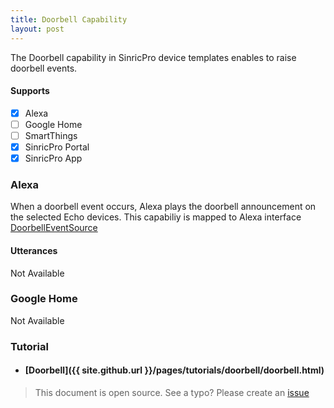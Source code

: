 ```yaml
---
title: Doorbell Capability
layout: post
---
```


The Doorbell capability in SinricPro device templates enables to raise doorbell events.

#### Supports
 - [x]  Alexa
 - [ ]  Google Home
 - [ ]  SmartThings
 - [x]  SinricPro Portal
 - [x]  SinricPro App

### Alexa 

When a doorbell event occurs, Alexa plays the doorbell announcement on the selected Echo devices. This capabiliy is mapped to Alexa interface [DoorbellEventSource](https://developer.amazon.com/en-US/docs/alexa/device-apis/alexa-doorbelleventsource.html)

#### Utterances

Not Available
 

### Google Home

Not Available

### Tutorial
- #### [Doorbell]({{ site.github.url }}/pages/tutorials/doorbell/doorbell.html)  

> This document is open source. See a typo? Please create an [issue](https://github.com/sinricpro/help-docs)